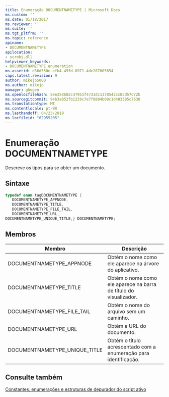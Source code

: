 ```yaml
---
title: Enumeração DOCUMENTNAMETYPE | Microsoft Docs
ms.custom: ''
ms.date: 01/18/2017
ms.reviewer: ''
ms.suite: ''
ms.tgt_pltfrm: ''
ms.topic: reference
apiname:
- DOCUMENTNAMETYPE
apilocation:
- scrobj.dll
helpviewer_keywords:
- DOCUMENTNAMETYPE enumeration
ms.assetid: d36d550e-efb4-493d-8971-4de267005654
caps.latest.revision: 9
author: mikejo5000
ms.author: mikejo
manager: ghogen
ms.openlocfilehash: 5ee258602c47951f4731dc1378542cc83d57d72b
ms.sourcegitcommit: 94b3a052fb1229c7e7f8804b09c1d403385c7630
ms.translationtype: MT
ms.contentlocale: pt-BR
ms.lasthandoff: 04/23/2019
ms.locfileid: "62955205"
---
```

# <a name="documentnametype-enumeration"></a>Enumeração DOCUMENTNAMETYPE
Descreve os tipos para se obter um documento.  
  
## <a name="syntax"></a>Sintaxe  
  
```cpp
typedef enum tagDOCUMENTNAMETYPE {  
   DOCUMENTNAMETYPE_APPNODE,  
   DOCUMENTNAMETYPE_TITLE,  
   DOCUMENTNAMETYPE_FILE_TAIL,  
   DOCUMENTNAMETYPE_URL,  
DOCUMENTNAMETYPE_UNIQUE_TITLE,} DOCUMENTNAMETYPE;  
```  
  
## <a name="members"></a>Membros  
  
|Membro|Descrição|  
|------------|-----------------|  
|DOCUMENTNAMETYPE_APPNODE|Obtém o nome como ele aparece na árvore do aplicativo.|  
|DOCUMENTNAMETYPE_TITLE|Obtém o nome como ele aparece na barra de título do visualizador.|  
|DOCUMENTNAMETYPE_FILE_TAIL|Obtém o nome do arquivo sem um caminho.|  
|DOCUMENTNAMETYPE_URL|Obtém a URL do documento.|  
|DOCUMENTNAMETYPE_UNIQUE_TITLE|Obtém o título acrescentado com a enumeração para identificação.|  
  
## <a name="see-also"></a>Consulte também  
 [Constantes, enumerações e estruturas de depurador do script ativo](../../winscript/reference/active-script-debugger-constants-enumerations-and-structures.md)